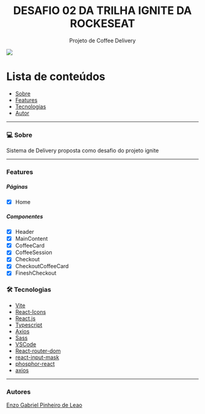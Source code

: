 <h1 align="center">DESAFIO 02 DA TRILHA IGNITE DA ROCKESEAT</h1>
<p align="center">Projeto de Coffee Delivery</p>
<img src="https://img.shields.io/badge/REACTJS-WORK-blue">

Lista de conteúdos
=================
<!--ts-->
   * [Sobre](#Sobre)
   * [Features](#features)
   * [Tecnologias](#tecnologias)
   * [Autor](#autor)
<!--te-->

---

### 💻 Sobre

Sistema de Delivery proposta como desafio do projeto ignite

---
### Features

<h5>Páginas</h5>

- [x] Home

<h5>Componentes</h5>

- [x] Header
- [x] MainContent
- [x] CoffeeCard
- [x] CoffeeSession
- [x] Checkout
- [x] CheckoutCoffeeCard
- [x] FineshCheckout

### 🛠 Tecnologias

- [Vite](https://vitejs.dev/guide/)
- [React-Icons](https://react-icons.github.io/react-icons)
- [React.js](https://pt-br.reactjs.org/)
- [Typescript](https://www.typescriptlang.org/)
- [Axios](https://axios-http.com/)
- [Sass](https://sass-lang.com/)
- [VSCode](https://code.visualstudio.com/)
- [React-router-dom](https://www.npmjs.com/package/react-router-dom)
- [react-input-mask](https://www.npmjs.com/package/react-input-mask)
- [phosphor-react](https://phosphoricons.com/)
- [axios](https://axios-http.com/ptbr/docs/intro)

---

### Autores

[Enzo Gabriel Pinheiro de Leao](https://www.linkedin.com/in/enzo-le%C3%A3o-976270202/)